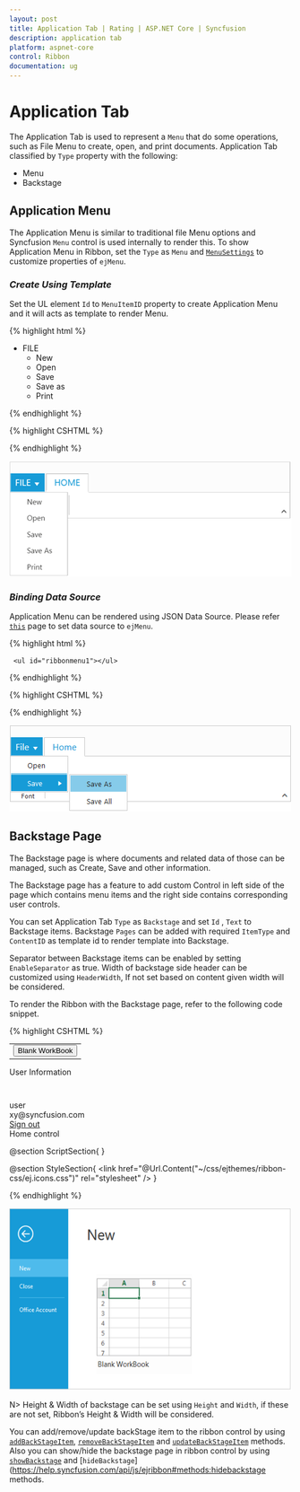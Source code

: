 ```yaml
---
layout: post
title: Application Tab | Rating | ASP.NET Core | Syncfusion
description: application tab
platform: aspnet-core
control: Ribbon
documentation: ug
---
```


# Application Tab 

The Application Tab is used to represent a `Menu` that do some operations, such as File Menu to create, open, and print documents. Application Tab classified by `Type` property with the following:

*	Menu
*	Backstage

## Application Menu

The Application Menu is similar to traditional file Menu options and Syncfusion `Menu` control is used internally to render this. To show Application Menu in Ribbon, set the `Type` as `Menu` and [`MenuSettings`](http://help.syncfusion.com/aspnetcore/menu/getting-started) to customize properties of `ejMenu`.

### _Create Using Template_

Set the UL element `Id` to `MenuItemID` property to create Application Menu and it will acts as template to render Menu.

{% highlight html %}

   <ul id="ribbonmenu">
        <li>
            <a>FILE</a>
            <ul>
                <li><a>New</a></li>
                <li><a>Open</a></li>
                <li><a>Save</a></li>
                <li><a>Save as</a></li>
                <li><a>Print</a></li>
            </ul>
        </li>
   </ul>

{% endhighlight  %}

{% highlight CSHTML %}

  <ej-ribbon id="defaultRibbon" width="500px">
     <e-application-tab type=Menu menu-item-id="ribbonmenu">
        <e-menu-settings open-on-click="true">
        </e-menu-settings>
     </e-application-tab>
     <e-tabs>
          <e-tab id="home" text="HOME">
            <e-groups>
                <e-group text="New" align-type=Rows content-id="Contents" type="custom">
                    <e-content>
                        <e-contents>
                            <e-content-groups>
                                <e-content-group id="new" text="New">
                                    <e-button-settings image-position="ImageTop" content-type="ImageOnly" prefix-icon="e-icon e-ribbon e-print">
                                    </e-button-settings>
                                </e-content-group>
                            </e-content-groups>
                        </e-contents>
                    </e-content>
                </e-group>
            </e-groups>
        </e-tab> 
     </e-tabs>
  </ej-ribbon>
    
{% endhighlight  %}

![](Application-Tab_images/Createusingtemplate_img1.png)

### _Binding Data Source_

Application Menu can be rendered using JSON Data Source. Please refer [`this`](http://help.syncfusion.com/aspnetmvc/menu/data-binding) page to set data source to `ejMenu`.

{% highlight html %}

     <ul id="ribbonmenu1"></ul>
    
{% endhighlight  %}

{% highlight CSHTML %}

  <ej-ribbon id="defaultRibbon" width="500px">
        <e-application-tab type=Menu menu-item-id="ribbonmenu1">
            <e-menu-settings open-on-click="true">
            </e-menu-settings>
        </e-application-tab>
        <e-tabs>
            <e-tab id="home" text="HOME">
                <e-groups>
                    <e-group text="Font">
                        <e-content>
                            <e-contents>
                                <e-content-groups>
                                    <e-content-group id="bold" text="Bold" is-big="true">
                                        <e-button-settings content-type="ImageOnly" prefix-icon="e-icon e-ribbon e-bold">
                                        </e-button-settings>
                                    </e-content-group>
                                </e-content-groups>
                            </e-contents>
                        </e-content>
                    </e-group>
                </e-groups>
            </e-tab>
        </e-tabs>
   </ej-ribbon>

<script type="text/javascript">
		var data = [{
			id: 1,
			text: "File",
			parentId: null
		}, {
			id: 11,
			parentId: 1,
			text: "Open"
		}, {
			id: 12,
			parentId: 1,
			text: "Save"
		}, {
			id: 121,
			parentId: 12,
			text: "Save As"
		}, {
			id: 122,
			parentId: 12,
			text: "Save All"
		}];
		$(function() {
			$("#ribbonmenu1").ejMenu({
				fields: {
					dataSource: data,
					id: "id",
					parentId: "parentId",
					text: "text"
				}
			})
		});
</script>
      
{% endhighlight  %}
 

![](Application-Tab_images/Bindingdatasource_img2.png)

## Backstage Page

The Backstage page is where documents and related data of those can be managed, such as Create, Save and other information.

The Backstage page has a feature to add custom Control in left side of the page which contains menu items and the right side contains corresponding user controls. 

You can set Application Tab `Type` as `Backstage` and set `Id` , `Text` to Backstage items. Backstage `Pages` can be added with required `ItemType` and `ContentID` as template id to render template into Backstage.
  
Separator between Backstage items can be enabled by setting `EnableSeparator` as true. Width of backstage side header can be customized using `HeaderWidth`, If not set based on content given width will be considered.

To render the Ribbon with the Backstage page, refer to the following code snippet. 


{% highlight CSHTML %}

  <ej-ribbon id="defaultRibbon" width="500px">
        <e-application-tab type=Backstage text="FILE">
            <e-backstage-settings text="FILE" height="360" width="600" headerWidth="125">
                <e-pages>
                    <e-page-collection id="new" text="New" content-id="newCon"></e-page-collection>
                    <e-page-collection id="close" text="Close" enable-separator="true" item-type=Button></e-page-collection>
                    <e-page-collection id="account" text="Office Account" content-id="accountCon"></e-page-collection>
                </e-pages>
            </e-backstage-settings>
        </e-application-tab>
        <e-tabs>
            <e-tab id="home" text="HOME">
                <e-groups>
                    <e-group text="New" type="custom" content-id="ribbonContent">
                    </e-group>
                </e-groups>
            </e-tab>
        </e-tabs>
  </ej-ribbon>
    
   <div id="newCon">
        <table>
            <tr>
                <td>
                    <button id="btn1" class="e-bsnewbtnstyle">Blank WorkBook</button>
                </td>
            </tr>
        </table>
   </div>
   <div id="accountCon">
        <div class="e-userDiv">
            <span>User Information</span>
            <div>
                <div class="e-accuser e-newpageicon"></div>
                <div class="e-userCon">
                    <div>user</div>
                    <div>xy@syncfusion.com</div>
                </div>
            </div>
        </div>
        <a href="#">Sign out</a>
   </div>
   <div id="ribbonContent">Home control</div>
        
   @section ScriptSection{
     <script>
        $("#btn1").ejButton({
           size: "large",
           height: 200,
           width: 205,
           contentType: "textandimage",
           imagePosition: "imagetop",
           prefixIcon: "e-icon e-blank e-infopageicon"
         });
     </script>
   }
    
   @section StyleSection{
     <link href="@Url.Content("~/css/ejthemes/ribbon-css/ej.icons.css")" rel="stylesheet" />
     <style>
        .e-accuser {
             background-image: url('../css/ejthemes/common-images/ribbon/user.jpg');
        }
        .e-blank {
            background-image: url('../css/ejthemes/common-images/ribbon/blank.png');   
        }
        .e-infopageicon {
            background-repeat: no-repeat;
            height: 150px;
            width: 198px;
        }
        .e-newpageicon {
            background-repeat: no-repeat;
            height: 42px;
            width: 42px;
        }
        .e-bspagestyle {
            line-height: 0;
            font-size: 30px;
        }
        .e-ribbon .e-ribbonbackstagepage .e-bsnewbtnstyle {
            color: #212121;
            background: #fdfdfd;
            margin: 20px;
        }
     </style>
     }
    
{% endhighlight  %}

![](Application-Tab_images/backstagepage_img3.png)

N> Height & Width of backstage can be set using `Height` and `Width`, if these are not set, Ribbon’s Height & Width will be considered.

You can add/remove/update backStage item to the ribbon control by using [`addBackStageItem`](https://help.syncfusion.com/api/js/ejribbon#methods:addbackstageitem), [`removeBackStageItem`](https://help.syncfusion.com/api/js/ejribbon#methods:removebackstageitem) and [`updateBackStageItem`](https://help.syncfusion.com/api/js/ejribbon#methods:updatebackstageitem) methods. Also you can show/hide the backstage page in ribbon control by using [`showBackstage`](https://help.syncfusion.com/api/js/ejribbon#methods:showbackstage) and [`hideBackstage`](https://help.syncfusion.com/api/js/ejribbon#methods:hidebackstage methods.

